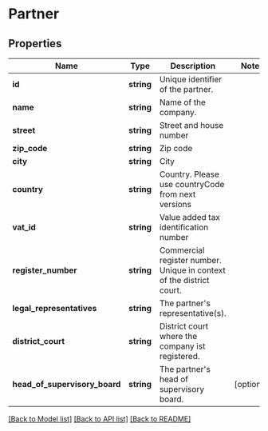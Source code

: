 # Partner

## Properties
Name | Type | Description | Notes
------------ | ------------- | ------------- | -------------
**id** | **string** | Unique identifier of the partner. | 
**name** | **string** | Name of the company. | 
**street** | **string** | Street and house number | 
**zip_code** | **string** | Zip code | 
**city** | **string** | City | 
**country** | **string** | Country. Please use countryCode from next versions | 
**vat_id** | **string** | Value added tax identification number | 
**register_number** | **string** | Commercial register number. Unique in context of the district court. | 
**legal_representatives** | **string** | The partner&#x27;s representative(s). | 
**district_court** | **string** | District court where the company ist registered. | 
**head_of_supervisory_board** | **string** | The partner&#x27;s head of supervisory board. | [optional] 

[[Back to Model list]](../../README.md#documentation-for-models) [[Back to API list]](../../README.md#documentation-for-api-endpoints) [[Back to README]](../../README.md)

